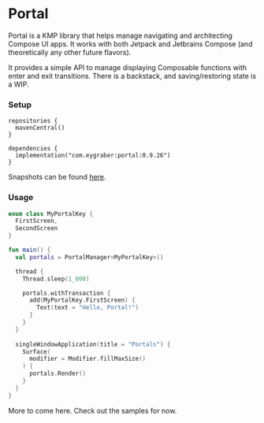 # Portal

Portal is a KMP library that helps manage navigating and architecting Compose UI apps. It works with both Jetpack and Jetbrains Compose (and theoretically any other future flavors).

It provides a simple API to manage displaying Composable functions with enter and exit transitions. There is a backstack, and saving/restoring state is a WIP.

### Setup

```
repositories {
  mavenCentral()
}

dependencies {
  implementation("com.eygraber:portal:0.9.26")
}
```

Snapshots can be found [here](https://s01.oss.sonatype.org/#nexus-search;gav~com.eygraber~portal~~~).

### Usage

```kotlin
enum class MyPortalKey {
  FirstScreen,
  SecondScreen
}

fun main() {
  val portals = PortalManager<MyPortalKey>()

  thread {
    Thread.sleep(1_000)

    portals.withTransaction {
      add(MyPortalKey.FirstScreen) {
        Text(text = "Hello, Portal!")
      }
    }
  }
  
  singleWindowApplication(title = "Portals") {
    Surface(
      modifier = Modifier.fillMaxSize()
    ) {
      portals.Render()
    }
  }
}
```

More to come here. Check out the samples for now.
